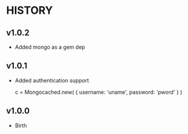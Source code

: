 # HISTORY

## v1.0.2

* Added mongo as a gem dep

## v1.0.1

* Added authentication support

  c = Mongocached.new( { username: 'uname', password: 'pword' } )


## v1.0.0

* Birth


